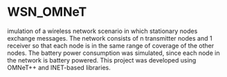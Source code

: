 # WSN_OMNeT
imulation of a wireless network scenario in which stationary nodes exchange messages. The network consists of n transmitter nodes and 1 receiver so that each node is in the same range of coverage of the other nodes. The battery power consumption was simulated, since each node in the network is battery powered. This project was developed using OMNeT++ and INET-based libraries.
